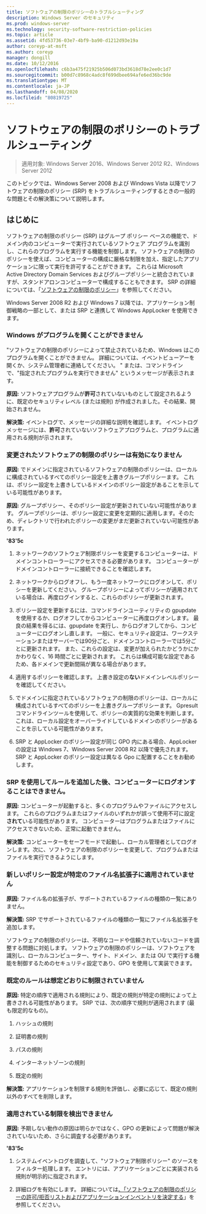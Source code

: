 ```yaml
---
title: ソフトウェアの制限のポリシーのトラブルシューティング
description: Windows Server のセキュリティ
ms.prod: windows-server
ms.technology: security-software-restriction-policies
ms.topic: article
ms.assetid: 4fd53736-03e7-4bf9-ba90-d1212d93e19a
author: coreyp-at-msft
ms.author: coreyp
manager: dongill
ms.date: 10/12/2016
ms.openlocfilehash: c6b3a475f21925b506d073bd3618d78e2ee0c1d7
ms.sourcegitcommit: b00d7c8968c4adc8f699dbee694afe6ed36bc9de
ms.translationtype: MT
ms.contentlocale: ja-JP
ms.lasthandoff: 04/08/2020
ms.locfileid: "80819725"
---
```

# <a name="troubleshoot-software-restriction-policies"></a>ソフトウェアの制限のポリシーのトラブルシューティング

>適用対象: Windows Server 2016、Windows Server 2012 R2、Windows Server 2012

このトピックでは、Windows Server 2008 および Windows Vista 以降でソフトウェアの制限のポリシー (SRP) をトラブルシューティングするときの一般的な問題とその解決策について説明します。

## <a name="introduction"></a>はじめに
ソフトウェアの制限のポリシー (SRP) はグループ ポリシー ベースの機能で、ドメイン内のコンピューターで実行されているソフトウェア プログラムを識別し、これらのプログラムを実行する機能を制御します。 ソフトウェアの制限のポリシーを使えば、コンピューターの構成に厳格な制限を加え、指定したアプリケーションに限って実行を許可することができます。 これらは Microsoft Active Directory Domain Services およびグループポリシーと統合されていますが、スタンドアロンコンピューターで構成することもできます。 SRP の詳細については、「[ソフトウェアの制限のポリシー](software-restriction-policies.md)」を参照してください。

Windows Server 2008 R2 および Windows 7 以降では、アプリケーション制御戦略の一部として、または SRP と連携して Windows AppLocker を使用できます。

### <a name="windows-cannot-open-a-program"></a>Windows がプログラムを開くことができません
"ソフトウェアの制限のポリシーによって禁止されているため、Windows はこのプログラムを開くことができません。 詳細については、イベントビューアーを開くか、システム管理者に連絡してください。 " または、コマンドラインで、"指定されたプログラムを実行できません" というメッセージが表示されます。

**原因:** ソフトウェアプログラムが**許可**されていないものとして設定されるように、既定のセキュリティレベル (または規則) が作成されました。その結果、開始されません。

**解決策:** イベントログで、メッセージの詳細な説明を確認します。 イベントログメッセージには、**許可**されていないソフトウェアプログラムと、プログラムに適用される規則が示されます。

### <a name="modified-software-restriction-policies-are-not-taking-effect"></a>変更されたソフトウェアの制限のポリシーは有効になりません
**原因:** でドメインに指定されているソフトウェアの制限のポリシーは、ローカルに構成されているすべてのポリシー設定を上書きグループポリシーます。 これは、ポリシー設定を上書きしているドメインのポリシー設定があることを示している可能性があります。

**原因:** グループポリシー、そのポリシー設定が更新されていない可能性があります。 グループポリシーは、ポリシー設定に変更を定期的に適用します。そのため、ディレクトリで行われたポリシーの変更がまだ更新されていない可能性があります。

**'83'5c**

1.  ネットワークのソフトウェア制限ポリシーを変更するコンピューターは、ドメインコントローラーにアクセスできる必要があります。 コンピューターがドメインコントローラーに接続できることを確認します。

2.  ネットワークからログオフし、もう一度ネットワークにログオンして、ポリシーを更新してください。 グループポリシーによってポリシーが適用されている場合は、再度ログインすると、これらのポリシーが更新されます。

3.  ポリシー設定を更新するには、コマンドラインユーティリティの gpupdate を使用するか、ログオフしてからコンピューターに再度ログオンします。 最良の結果を得るには、gpupdate を実行し、からログオフしてから、コンピューターにログオンし直します。 一般に、セキュリティ設定は、ワークステーションまたはサーバーでは90分ごと、ドメインコントローラーでは5分ごとに更新されます。 また、これらの設定は、変更が加えられたかどうかにかかわりなく、16 時間ごとに更新されます。 これらは構成可能な設定であるため、各ドメインで更新間隔が異なる場合があります。

4.  適用するポリシーを確認します。 上書き設定の**ない**ドメインレベルポリシーを確認してください。

5.  でドメインに指定されているソフトウェアの制限のポリシーは、ローカルに構成されているすべてのポリシーを上書きグループポリシーます。 Gpresult コマンドラインツールを使用して、ポリシーの実質的な効果を判断します。 これは、ローカル設定をオーバーライドしているドメインのポリシーがあることを示している可能性があります。

6.  SRP と AppLocker のポリシー設定が同じ GPO 内にある場合、AppLocker の設定は Windows 7、Windows Server 2008 R2 以降で優先されます。 SRP と AppLocker のポリシー設定は異なる Gpo に配置することをお勧めします。

### <a name="after-adding-a-rule-through-srp-you-cannot-log-on-to-your-computer"></a>SRP を使用してルールを追加した後、コンピューターにログオンすることはできません。
**原因:** コンピューターが起動すると、多くのプログラムやファイルにアクセスします。 これらのプログラムまたはファイルのいずれかが誤って使用不可に設定**されて**いる可能性があります。 コンピューターはプログラムまたはファイルにアクセスできないため、正常に起動できません。

**解決策:** コンピューターをセーフモードで起動し、ローカル管理者としてログオンします。次に、ソフトウェアの制限のポリシーを変更して、プログラムまたはファイルを実行できるようにします。

### <a name="a-new-policy-setting-is-not-applying-to-a-specific-file-name-extension"></a>新しいポリシー設定が特定のファイル名拡張子に適用されていません
**原因:** ファイル名の拡張子が、サポートされているファイルの種類の一覧にありません。

**解決策:** SRP でサポートされているファイルの種類の一覧にファイル名拡張子を追加します。

ソフトウェアの制限のポリシーは、不明なコードや信頼されていないコードを調整する問題に対処します。 ソフトウェアの制限のポリシーは、ソフトウェアを識別し、ローカルコンピューター、サイト、ドメイン、または OU で実行する機能を制御するためのセキュリティ設定であり、GPO を使用して実装できます。

### <a name="a-default-rule-is-not-restricting-as-expected"></a>既定のルールは想定どおりに制限されていません
**原因:** 特定の順序で適用される規則により、既定の規則が特定の規則によって上書きされる可能性があります。 SRP では、次の順序で規則が適用されます (最も限定的なもの)。

1.  ハッシュの規則

2.  証明書の規則

3.  パスの規則

4.  インターネットゾーンの規則

5.  既定の規則

**解決策:** アプリケーションを制限する規則を評価し、必要に応じて、既定の規則以外のすべてを削除します。

### <a name="unable-to-discover-which-restrictions-are-applied"></a>適用されている制限を検出できません
**原因:** 予期しない動作の原因は明らかではなく、GPO の更新によって問題が解決されていないため、さらに調査する必要があります。

**'83'5c**

1.  システムイベントログを調査して、"ソフトウェア制限ポリシー" のソースをフィルター処理します。 エントリには、アプリケーションごとに実装される規則が明示的に指定されます。

2.  詳細ログを有効にします。 詳細については[、「ソフトウェアの制限のポリシーの許可/拒否リストおよびアプリケーションインベントリを決定する](software-restriction-policies.md)」を参照してください。



